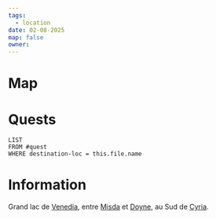 ```yaml
---
tags:
  - location
date: 02-08-2025
map: false
owner:
---
```

# Map

# Quests


```dataview
LIST
FROM #quest 
WHERE destination-loc = this.file.name
```


# Information

Grand lac de [Venedia](Venedia.md), entre [Misda](Misda.md) et [Doyne](Doyne.md), au Sud de [Cyria](Cyria.md).